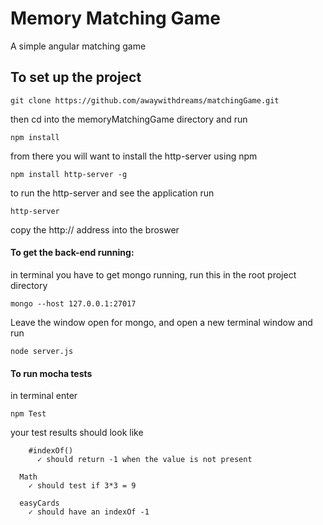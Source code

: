 # Memory Matching Game
A simple angular matching game


## To set up the project 

`git clone https://github.com/awaywithdreams/matchingGame.git`

then cd into the memoryMatchingGame directory and run

`npm install`

from there you will want to install the http-server using npm 

`npm install http-server -g`

to run the http-server and see the application run

`http-server`

copy the http:// address into the broswer

#### To get the back-end running: 

in terminal you have to get mongo running, run this in the root project directory

`mongo --host 127.0.0.1:27017`

Leave the window open for mongo, and open a new terminal window and run

`node server.js`

#### To run mocha tests

in terminal enter 

`npm Test`

your test results should look like

```Array
    #indexOf()
      ✓ should return -1 when the value is not present

  Math
    ✓ should test if 3*3 = 9

  easyCards
    ✓ should have an indexOf -1
